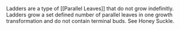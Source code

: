 Ladders are a type of [[Parallel Leaves]] that do not grow indefinitly.  Ladders grow a set defined number of parallel leaves in one growth transformation and do not contain terminal buds.  See Honey Suckle.